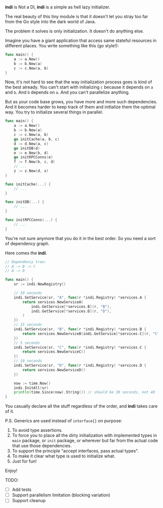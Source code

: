 **indi** is Not a DI, **indi** is a simple as hell lazy initializer.

The real beauty of this tiny module is that it doesn't let you stray too far from the Go style into the dark world of
Java.

The problem it solves is only initialization. It doesn't do anything else.

Imagine you have a giant application that access same stateful resources in different places. You write something like
this (go style!):

```go
func main() {
    a := a.New()
    b := b.New(a)
    c := c.New(a, b)
}
```

Now, it's not hard to see that the way initialization process goes is kind of the best already. You can't start
with initializing `c` because it depends on `a` and `b`. And `b` depends on `a`. And you can't parallelize anything.

But as your code base grows, you have more and more such dependencies. And it becomes harder to keep track of them and
initialize them the optimal way. You try to initialize several things in parallel.

```go
func main() {
    a := a.New()
    b := b.New(a)
    c := c.New(a, b)
    go initCache(a, b, c)
    d := d.New(a, c)
    go initDB(d)
    e := e.New(b, d)
    go initRPCConns(e)
    f := f.New(b, c, d)
    // ...
    z := z.New(d, x)
}

func initCache(...) {
    // ...
}

func initDB(...) {
    // ...
}

func initRPCConns(...) {
    // ...
}
```

You're not sure anymore that you do it in the best order. So you need a sort of dependency graph.

Here comes the **indi**.

```go
// Dependency tree:
// A -> B -> C
// A -> D

func main() {
	sr := indi.NewRegistry()

	// 10 seconds
	indi.SetService(sr, "A", func(r *indi.Registry) *services.A {
		return services.NewServiceA(
			indi.GetService[*services.B](r, "B"),
			indi.GetService[*services.D](r, "D"),
		)
	})
	// 15 seconds
	indi.SetService(sr, "B", func(r *indi.Registry) *services.B {
		return services.NewServiceB(indi.GetService[*services.C](r, "C"))
	})
	// 5 seconds
	indi.SetService(sr, "C", func(r *indi.Registry) *services.C {
		return services.NewServiceC()
	})
	// 10 seconds
	indi.SetService(sr, "D", func(r *indi.Registry) *services.D {
		return services.NewServiceD()
	})

	now := time.Now()
	indi.InitAll(sr)
	println(time.Since(now).String()) // should be 30 seconds, not 40
}
```

You casually declare all the stuff regardless of the order, and **indi** takes care of it.

P.S. Generics are used instead of `interface{}` on purpose:
1. To avoid type assertions.
2. To force you to place all the dirty initialization with implemented types in `main` package, or `init` package, or
wherever but far from the actual code that use those dependencies.
3. To support the principle "accept interfaces, pass actual types".
4. To make it clear what type is used to initialize what.
5. Just for fun!

Enjoy!

TODO:
- [ ] Add tests
- [ ] Support parallelism limitation (blocking variation)
- [ ] Support cleanup
